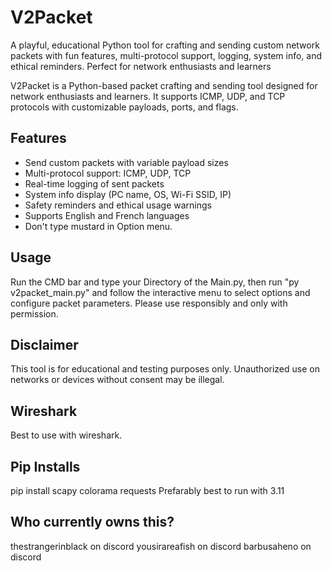 # V2Packet
A playful, educational Python tool for crafting and sending custom network packets with fun features, multi-protocol support, logging, system info, and ethical reminders. Perfect for network enthusiasts and learners

V2Packet is a Python-based packet crafting and sending tool designed for network enthusiasts and learners. It supports ICMP, UDP, and TCP protocols with customizable payloads, ports, and flags. 

## Features
- Send custom packets with variable payload sizes  
- Multi-protocol support: ICMP, UDP, TCP  
- Real-time logging of sent packets  
- System info display (PC name, OS, Wi-Fi SSID, IP)  
- Safety reminders and ethical usage warnings  
- Supports English and French languages
- Don't type mustard in Option menu.

## Usage
Run the CMD bar and type your Directory of the Main.py, then run "py v2packet_main.py" and follow the interactive menu to select options and configure packet parameters. Please use responsibly and only with permission.

## Disclaimer
This tool is for educational and testing purposes only. Unauthorized use on networks or devices without consent may be illegal.

## Wireshark
Best to use with wireshark.

## Pip Installs
pip install scapy colorama requests
Prefarably best to run with 3.11

## Who currently owns this?
thestrangerinblack on discord
yousirareafish on discord
barbusaheno on discord
